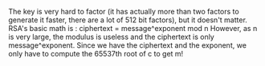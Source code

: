 The key is very hard to factor (it has actually more than two factors to generate it faster, there are a lot of 512 bit factors), but it doesn't matter.
RSA's basic math is :
ciphertext = message^exponent mod n
However, as n is very large, the modulus is useless and the ciphertext is only message^exponent. Since we have the ciphertext and the exponent, we only have to compute the 65537th root of c to get m!
